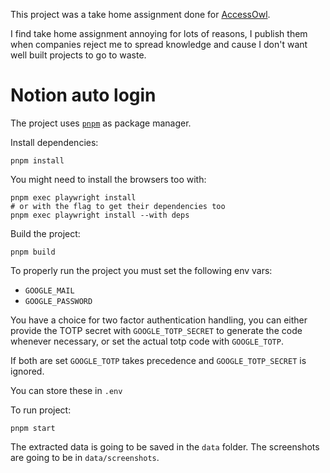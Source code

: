 This project was a take home assignment done for [AccessOwl](https://www.accessowl.com/).

I find take home assignment annoying for lots of reasons, I publish them when companies reject me to spread knowledge and cause I don't want well built projects to go to waste.

# Notion auto login

The project uses [`pnpm`](https://pnpm.io/) as package manager.

Install dependencies:

```
pnpm install
```

You might need to install the browsers too with:

```
pnpm exec playwright install
# or with the flag to get their dependencies too
pnpm exec playwright install --with deps
```

Build the project:

```
pnpm build
```

To properly run the project you must set the following env vars:

- `GOOGLE_MAIL`
- `GOOGLE_PASSWORD`

You have a choice for two factor authentication handling, you can either provide the TOTP secret with `GOOGLE_TOTP_SECRET` to generate the code whenever necessary, or set the actual totp code with `GOOGLE_TOTP`.

If both are set `GOOGLE_TOTP` takes precedence and `GOOGLE_TOTP_SECRET` is ignored.

You can store these in `.env`

To run project:

```
pnpm start
```

The extracted data is going to be saved in the `data` folder.
The screenshots are going to be in `data/screenshots`.
